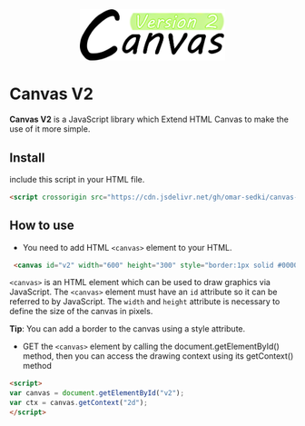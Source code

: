  <div align="center">
  <img width="256" heigth="256" src="src/images/logo.png" alt="canvas V2 logo"/>
</div>

# Canvas V2
**Canvas V2** is a JavaScript library which Extend HTML Canvas to make the use of it more simple.
## Install
include this script in your HTML file.

```html
<script crossorigin src="https://cdn.jsdelivr.net/gh/omar-sedki/canvas-v2@main/dist/js/canvas-v2.js"></script>
```

## How to use
- You need to add HTML ```<canvas>``` element to your HTML. 
```html
 <canvas id="v2" width="600" height="300" style="border:1px solid #000000;"></canvas>
```
```<canvas>``` is an HTML element which can be used to draw graphics via JavaScript.
The ```<canvas>``` element must have an ```id``` attribute so it can be referred to by JavaScript.
The ```width``` and ```height``` attribute is necessary to define the size of the canvas in pixels.

**Tip**: You can add a border to the canvas using a style attribute.

 - GET  the ```<canvas>``` element by calling the document.getElementById() method, then you can access the drawing context using its getContext() method

```html
<script>
var canvas = document.getElementById("v2");
var ctx = canvas.getContext("2d");
</script> 
```


